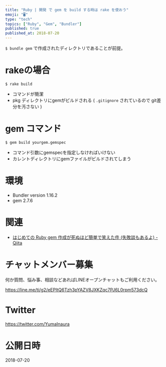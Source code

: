 ```yaml
---
title: "Ruby | 開発 で gem を build する時は rake を使おう"
emoji: "🖥"
type: "tech"
topics: ["Ruby", "Gem", "Bundler"]
published: true
published_at: 2018-07-20
---
```


`$ bundle gem` で作成されたディレクトリであることが前提。

# rakeの場合

```
$ rake build 
```

- コマンドが簡潔
- pkg ディレクトリにgemがビルドされる ( `.gitignore` されているので git差分を汚さない )

# gem コマンド

```
$ gem build yourgem.gemspec
```

- コマンド引数にgemspecを指定しなければいけない
- カレントディレクトリにgemファイルがビルドされてしまう


# 環境

- Bundler version 1.16.2
- gem 2.7.6

# 関連

- [はじめての Ruby gem 作成が死ぬほど簡単で笑えた件 (失敗談もあるよ) - Qiita](https://qiita.com/YumaInaura/items/90a3d02342486a62da43)








<!-- Update From Qiita API -->

# チャットメンバー募集


何か質問、悩み事、相談などあればLINEオープンチャットもご利用ください。

https://line.me/ti/g2/eEPltQ6Tzh3pYAZV8JXKZqc7PJ6L0rpm573dcQ





# Twitter


https://twitter.com/YumaInaura


<!-- Update From Qiita API -->



# 公開日時

2018-07-20
